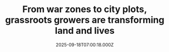 ---
title: "From war zones to city plots, grassroots growers are transforming land and lives"
date: 2025-09-18T07:00:18.000Z
category: Human Kindness
externalLink: "https://www.positive.news/society/from-war-zones-to-city-plots-grassroots-growers-are-transforming-land-and-lives/"
image: ""
excerpt: "A new generation of land defenders are reclaiming soil, space and power through community gardens and regenerative action The post From war zones to city plots, grassroots growers are transforming land and lives appeared first on Positive News.…"
---